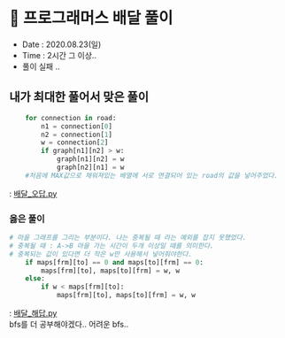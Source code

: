 # 🐶 프로그래머스 배달 풀이
- Date : 2020.08.23(일)
- Time : 2시간 그 이상..
- 풀이 실패 ..

## 내가 최대한 풀어서 맞은 풀이


```python
    for connection in road:
        n1 = connection[0]
        n2 = connection[1]
        w = connection[2]
        if graph[n1][n2] > w:
            graph[n1][n2] = w
            graph[n2][n1] = w
    #처음에 MAX값으로 채워져있는 배열에 서로 연결되어 있는 road의 값을 넣어주었다.
```
: [배달_오답.py](../programmers/배달_민희.py)

### 옳은 풀이
```python
# 마을 그래프를 그리는 부분이다. 나는 중복될 때 라는 예외를 잡지 못했었다.
# 중복될 때 : A->B 마을 가는 시간이 두개 이상일 때를 의미한다.
# 중복되는 값이 있다면 더 작은 w만 사용해서 넣어줘야한다.
    if maps[frm][to] == 0 and maps[to][frm] == 0:
        maps[frm][to], maps[to][frm] = w, w
    else:
        if w < maps[frm][to]:
            maps[frm][to], maps[to][frm] = w, w
```

: [배달_해답.py](../programmers/배달_해답.py)<br>
bfs를 더 공부해야겠다.. 어려운 bfs..